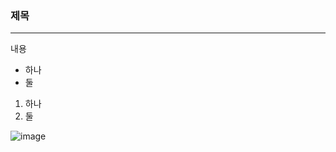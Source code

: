 ### 제목
---
내용
* 하나
* 둘
1. 하나
2. 둘


![image](https://github.com/jun7-kim/markdown/assets/134246941/cc4b375a-4930-4326-8385-5a5d9bc46ef7)
